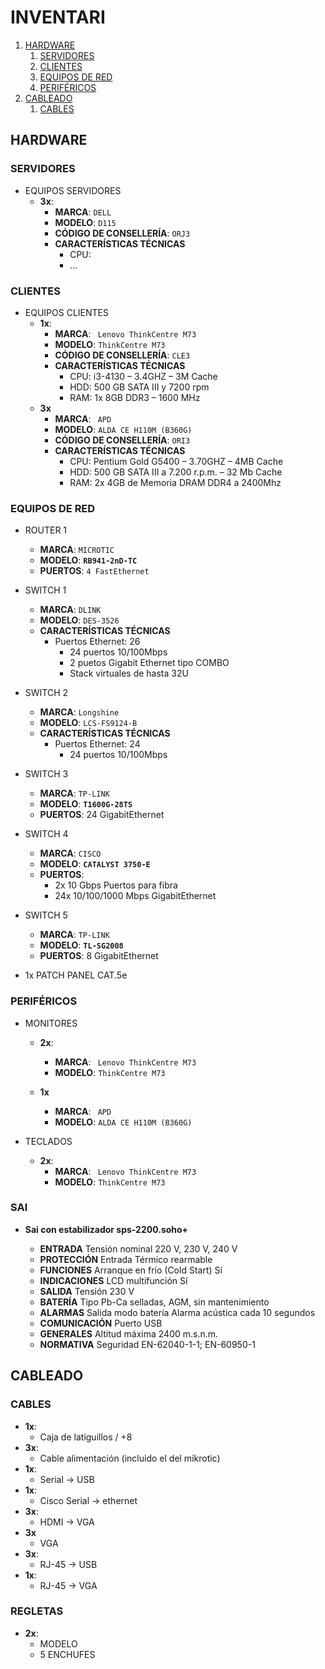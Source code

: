 # INVENTARI

1. [HARDWARE](#hardware)
    1. [SERVIDORES](#servidores)
    2. [CLIENTES](#clientes)
    3. [EQUIPOS DE RED](#equiposdered)
    4. [PERIFÉRICOS](#perfiféricos)
2. [CABLEADO](#cableado)
    1. [CABLES](#cables)

## HARDWARE

### SERVIDORES

- EQUIPOS SERVIDORES
  - **3x**:
    - **MARCA**: `DELL`
    - **MODELO**: `D115`
    - **CÓDIGO DE CONSELLERÍA**: `ORJ3`
    - **CARACTERÍSTICAS TÉCNICAS**
      - CPU: 
      - ... 

### CLIENTES

- EQUIPOS CLIENTES
  - **1x**:
    - **MARCA**: ` Lenovo ThinkCentre M73`
    - **MODELO**: `ThinkCentre M73`
    - **CÓDIGO DE CONSELLERÍA**: `CLE3`
    - **CARACTERÍSTICAS TÉCNICAS**
      - CPU: i3-4130 – 3.4GHZ – 3M Cache
      - HDD: 500 GB SATA III y 7200 rpm
      - RAM: 1x 8GB DDR3 – 1600 MHz
  - **3x**
    - **MARCA**: ` APD`
    - **MODELO**: `ALDA CE H110M (B360G)`
    - **CÓDIGO DE CONSELLERÍA**: `ORI3`
    - **CARACTERÍSTICAS TÉCNICAS**
      - CPU: Pentium Gold G5400 – 3.70GHZ – 4MB Cache
      - HDD: 500 GB SATA III a 7.200 r.p.m. – 32 Mb Cache
      - RAM: 2x 4GB de Memoria DRAM DDR4 a 2400Mhz
     

### EQUIPOS DE RED

- ROUTER 1
    - **MARCA**: `MICROTIC`  
    - **MODELO**: **`RB941-2nD-TC`**
    - **PUERTOS**: `4 FastEthernet`

- SWITCH 1
    - **MARCA**: `DLINK`
    - **MODELO**: `DES-3526`
    - **CARACTERÍSTICAS TÉCNICAS**
      - Puertos Ethernet: 26
        - 24 puertos 10/100Mbps
        - 2 puetos Gigabit Ethernet tipo COMBO
        - Stack virtuales de hasta 32U

- SWITCH 2
    - **MARCA**: `Longshine`
    - **MODELO**: `LCS-FS9124-B`
    - **CARACTERÍSTICAS TÉCNICAS**
      - Puertos Ethernet: 24
        - 24 puertos 10/100Mbps

- SWITCH 3
    - **MARCA**: `TP-LINK`
    - **MODELO**: **`T1600G-28TS`**
    - **PUERTOS**: 24 GigabitEthernet

- SWITCH 4
    - **MARCA**: `CISCO`
    - **MODELO**: **`CATALYST 3750-E`**
    - **PUERTOS**:
        - 2x  10 Gbps 		Puertos para fibra
        - 24x 10/100/1000 Mbps 	GigabitEthernet
 
 
- SWITCH 5
    - **MARCA**: `TP-LINK`
    - **MODELO**: **`TL-SG2008`**
    - **PUERTOS**: 8 GigabitEthernet

- 1x PATCH PANEL CAT.5e

### PERIFÉRICOS

- MONITORES
  - **2x**:
    - **MARCA**: ` Lenovo ThinkCentre M73`
    - **MODELO**: `ThinkCentre M73`
   
  - **1x**
    - **MARCA**: ` APD`
    - **MODELO**: `ALDA CE H110M (B360G)`
                             
- TECLADOS
  - **2x**:
    - **MARCA**: ` Lenovo ThinkCentre M73`
    - **MODELO**: `ThinkCentre M73`

### SAI

  - **Sai con estabilizador sps-2200.soho+**
    
    - **ENTRADA** Tensión nominal 220 V, 230 V, 240 V
    - **PROTECCIÓN** Entrada Térmico rearmable
    - **FUNCIONES** Arranque en frío (Cold Start) Sí
    - **INDICACIONES** LCD multifunción Sí
    - **SALIDA** Tensión 230 V
    - **BATERÍA** Tipo Pb-Ca selladas, AGM, sin mantenimiento
    - **ALARMAS** Salida modo batería Alarma acústica cada 10 segundos
    - **COMUNICACIÓN** Puerto USB
    - **GENERALES** Altitud máxima 2400 m.s.n.m.
    - **NORMATIVA** Seguridad EN-62040-1-1; EN-60950-1 
    
    
## CABLEADO

### CABLES

  - **1x**:
    - Caja de latiguillos / +8
  - **3x**:
    - Cable alimentación (incluido el del mikrotic)
  - **1x**:
    - Serial -> USB
  - **1x**:
    - Cisco Serial -> ethernet    
  - **3x**:
    - HDMI -> VGA
  - **3x**
    - VGA
  - **3x**:
    -  RJ-45 -> USB
  - **1x**:
    - RJ-45  -> VGA

### REGLETAS
- **2x**:
    - MODELO
    - 5 ENCHUFES 
